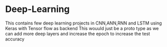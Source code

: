 # Deep-Learning
This contains few deep learning projects in CNN,ANN,RNN and LSTM using Keras with Tensor flow as backend
This wouuld just be a proto type as we can add more deep layers and increase the epoch to increase the test accuracy
